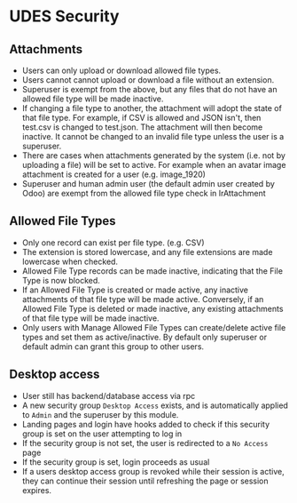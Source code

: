 # UDES Security

## Attachments

* Users can only upload or download allowed file types.
* Users cannot cannot upload or download a file without an extension.
* Superuser is exempt from the above, but any files that do not have an allowed file type will be made inactive.
* If changing a file type to another, the attachment will adopt the state of that file type.
For example, if CSV is allowed and JSON isn't, then test.csv is changed to test.json.
The attachment will then become inactive. It cannot be changed to an invalid file type unless the
user is a superuser.
* There are cases when attachments generated by the system (i.e. not by uploading a file) will be set to active.
For example when an avatar image attachment is created for a user (e.g. image_1920)
* Superuser and human admin user (the default admin user created by Odoo) are exempt from the allowed file type check in IrAttachment

## Allowed File Types

* Only one record can exist per file type. (e.g. CSV)
* The extension is stored lowercase, and any file extensions are made lowercase when checked.
* Allowed File Type records can be made inactive, indicating that the File Type is now blocked.
* If an Allowed File Type is created or made active, any inactive attachments of that file type will be made active.
Conversely, if an Allowed File Type is deleted or made inactive, any existing attachments of that file type will be made inactive.
* Only users with Manage Allowed File Types can create/delete active file types and set them as active/inactive. By default only superuser or default admin can grant this group to other users.


## Desktop access

* User still has backend/database access via rpc
* A new security group `Desktop Access` exists, and is automatically applied to `Admin` and the superuser by this module.
* Landing pages and login have hooks added to check if this security group is set on the user attempting to log in
* If the security group is not set, the user is redirected to a `No Access` page
* If the security group is set, login proceeds as usual
* If a users desktop access group is revoked while their session is active, they can continue their session until refreshing the page or session expires.
